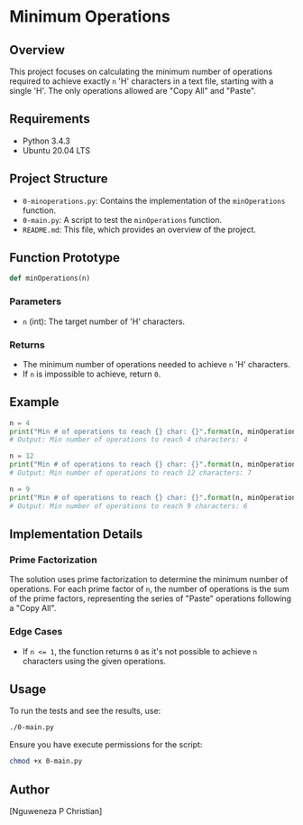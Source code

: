 # Minimum Operations

## Overview

This project focuses on calculating the minimum number of operations required to achieve exactly `n` 'H' characters in a text file, starting with a single 'H'. The only operations allowed are "Copy All" and "Paste".

## Requirements

- Python 3.4.3
- Ubuntu 20.04 LTS

## Project Structure

- `0-minoperations.py`: Contains the implementation of the `minOperations` function.
- `0-main.py`: A script to test the `minOperations` function.
- `README.md`: This file, which provides an overview of the project.

## Function Prototype

```python
def minOperations(n)
```

### Parameters

- `n` (int): The target number of 'H' characters.

### Returns

- The minimum number of operations needed to achieve `n` 'H' characters.
- If `n` is impossible to achieve, return `0`.

## Example

```python
n = 4
print("Min # of operations to reach {} char: {}".format(n, minOperations(n)))
# Output: Min number of operations to reach 4 characters: 4

n = 12
print("Min # of operations to reach {} char: {}".format(n, minOperations(n)))
# Output: Min number of operations to reach 12 characters: 7

n = 9
print("Min # of operations to reach {} char: {}".format(n, minOperations(n)))
# Output: Min number of operations to reach 9 characters: 6
```

## Implementation Details

### Prime Factorization

The solution uses prime factorization to determine the minimum number of operations. For each prime factor of `n`, the number of operations is the sum of the prime factors, representing the series of "Paste" operations following a "Copy All".

### Edge Cases

- If `n <= 1`, the function returns `0` as it's not possible to achieve `n` characters using the given operations.

## Usage

To run the tests and see the results, use:

```bash
./0-main.py
```

Ensure you have execute permissions for the script:

```bash
chmod +x 0-main.py
```

## Author

[Nguweneza P Christian]